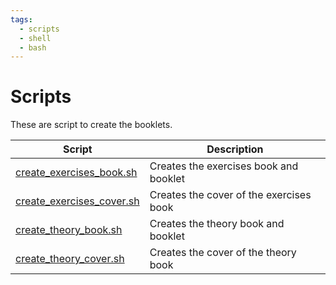```yaml
---
tags:
  - scripts
  - shell
  - bash
---
```


# Scripts

These are script to create the booklets.

Script                                                |Description
------------------------------------------------------|--------------------------
[create_exercises_book.sh](create_exercises_book.sh)  |Creates the exercises book and booklet
[create_exercises_cover.sh](create_exercises_cover.sh)|Creates the cover of the exercises book
[create_theory_book.sh](create_theory_book.sh)        |Creates the theory book and booklet
[create_theory_cover.sh](create_theory_cover.sh)      |Creates the cover of the theory book
